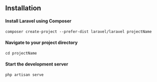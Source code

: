 ## Installation

#### Install Laravel using Composer
`composer create-project --prefer-dist laravel/laravel projectName`

#### Navigate to your project directory
`cd projectName`

#### Start the development server
`php artisan serve`